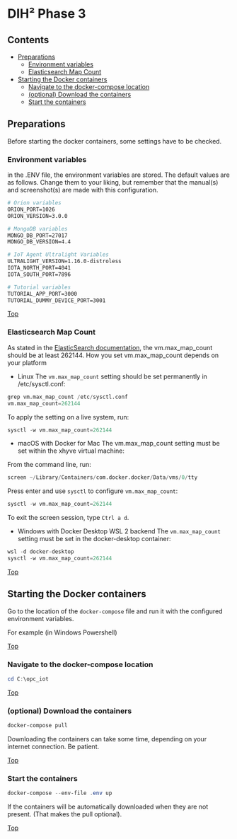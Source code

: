 # DIH² Phase 3

## Contents

- [Preparations](#Preparations)
  - [Environment variables](#environment-variables)
  - [Elasticsearch Map Count](#elasticsearch-map-count)
- [Starting the Docker containers](#starting-the-docker-containers)
  - [Navigate to the docker-compose location](#navigate-to-the-docker-compose-location)
  - [(optional) Download the containers](#optional-download-the-containers)
  - [Start the containers](#start-the-containers)

## Preparations

Before starting the docker containers, some settings have to be checked.

### Environment variables

in the .ENV file, the environment variables are stored. The default values are as follows. Change them to your liking, but remember that the manual(s) and screenshot(s) are made with this configuration.

```Dockerfile
# Orion variables
ORION_PORT=1026
ORION_VERSION=3.0.0

# MongoDB variables
MONGO_DB_PORT=27017
MONGO_DB_VERSION=4.4

# IoT Agent Ultralight Variables
ULTRALIGHT_VERSION=1.16.0-distroless
IOTA_NORTH_PORT=4041
IOTA_SOUTH_PORT=7896

# Tutorial variables
TUTORIAL_APP_PORT=3000
TUTORIAL_DUMMY_DEVICE_PORT=3001
```

[Top](#top)

### Elasticsearch Map Count

As stated in the [ElasticSearch documentation], the vm.max_map_count should be at least 262144. How you set vm.max_map_count depends on your platform

- Linux
  The ```vm.max_map_count``` setting should be set permanently in /etc/sysctl.conf:

```s
grep vm.max_map_count /etc/sysctl.conf
vm.max_map_count=262144
```

To apply the setting on a live system, run:

```s
sysctl -w vm.max_map_count=262144
```

- macOS with Docker for Mac
  The vm.max_map_count setting must be set within the xhyve virtual machine:

From the command line, run:

```s
screen ~/Library/Containers/com.docker.docker/Data/vms/0/tty
```

Press enter and use `sysctl` to configure ```vm.max_map_count```:

```s
sysctl -w vm.max_map_count=262144
```

To exit the screen session, type ```Ctrl a d```.

- Windows with Docker Desktop WSL 2 backend
  The ```vm.max_map_count``` setting must be set in the docker-desktop container:

```s
wsl -d docker-desktop
sysctl -w vm.max_map_count=262144
```

[ElasticSearch documentation]: https://www.elastic.co/guide/en/elasticsearch/reference/current/docker.html#_set_vm_max_map_count_to_at_least_262144 "Elasticsearch documentation: section Set vm.max_map_count"

[Top](#top)

## Starting the Docker containers

Go to the location of the ```docker-compose``` file and run it with the configured environment variables.

For example (in Windows Powershell)

[Top](#top)

### Navigate to the docker-compose location

```PowerShell
cd C:\opc_iot
```

[Top](#top)

### (optional) Download the containers

```PowerShell
docker-compose pull
```

Downloading the containers can take some time, depending on your internet connection. Be patient.

[Top](#top)

### Start the containers

```PowerShell
docker-compose --env-file .env up
```

If the containers will be automatically downloaded when they are not present. (That makes the pull optional).

[Top](#top)